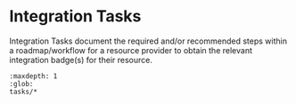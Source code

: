 # Integration Tasks

Integration Tasks document the required and/or recommended steps within a roadmap/workflow for a resource provider to obtain the relevant integration badge(s) for their resource.

``` {toctree}
:maxdepth: 1
:glob:
tasks/*
```
